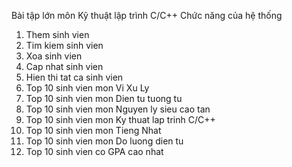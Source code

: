 Bài tập lớn môn Kỹ thuật lập trình C/C++
Chức năng của hệ thống

1. Them sinh vien
2. Tim kiem sinh vien
3. Xoa sinh vien
4. Cap nhat sinh vien
5. Hien thi tat ca sinh vien
6. Top 10 sinh vien mon Vi Xu Ly
7. Top 10 sinh vien mon Dien tu tuong tu
8. Top 10 sinh vien mon Nguyen ly sieu cao tan
9. Top 10 sinh vien mon Ky thuat lap trinh C/C++
10. Top 10 sinh vien mon Tieng Nhat
11. Top 10 sinh vien mon Do luong dien tu
12. Top 10 sinh vien co GPA cao nhat
